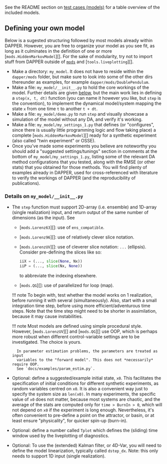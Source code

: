 See the README section on
[test cases (models)](../../index.md#test-cases-models)
for a table overview of the included models.

## Defining your own model

Below is a sugested structuring followed by most models already within DAPPER.
However, you are free to organize your model as you see fit,
as long as it culminates in the definition of one or more [`mods.HiddenMarkovModel`][].
For the sake of modularity,
try not to import stuff from DAPPER outside of [`mods`](.) and [`tools.liveplotting`][].

- Make a directory: `my_model`. It does not have to reside within the `dapper/mods` folder,
  but make sure to look into some of the other dirs thereunder as examples,
  for example `dapper/mods/DoublePendulum`.
- Make a file: `my_model/__init__.py` to hold the core workings of the model.
  Further details are given [below](#details-on-my_model__init__py), but the
  main work lies in defining a `step(x, t, dt)` function
  (you can name it however you like, but `step` is the convention),
  to implement the dynamical model/system mapping the state `x`
  from one time `t` to another `t + dt`.
- Make a file: `my_model/demo.py` to run `step` and visually showcase
  a simulation of the model without any DA, and verify it's working.
- Make a file: `my_model/my_settings_1.py` that defines
  (or "configures", since there is usually little programming logic and flow taking place)
  a complete [`mods.HiddenMarkovModel`][] ready for a synthetic experiment
  (also called "twin experiment" or OSSE).
- Once you've made some experiments you believe are noteworthy you should add a
  "suggested settings/tunings" section in comments at the bottom of
  `my_model/my_settings_1.py`, listing some of the relevant DA method
  configurations that you tested, along with the RMSE (or other stats) that
  you obtained for those methods.  You will find plenty of examples already in
  DAPPER, used for cross-referenced with literature to verify the workings of DAPPER
  (and the reproducibility of publications).


### Details on `my_model/__init__.py`

- The `step` function must support 2D-array (i.e. ensemble)
  and 1D-array (single realization) input, and return output of the same
  number of dimensions (as the input).
  See

    - [`mods.Lorenz63`][]: use of `ens_compatible`.
    - [`mods.Lorenz96`][]: use of relatively clever slice notation.
    - [`mods.LorenzUV`][]: use of cleverer slice notation: `...` (ellipsis).
      Consider pre-defining the slices like so:
      ```python
      iiX = (..., slice(None, Nx))
      iiP = (..., slice(Nx, None))
      ```
      to abbreviate the indexing elsewhere.

    - [`mods.QG`][]: use of parallelized for loop (map).

    !!! note
        To begin with, test whether the model works on 1 realization,
        before running it with several (simultaneously).
        Also, start with a small integration time step,
        before using more efficient/adventurous time steps.
        Note that the time step might need to be shorter in assimilation,
        because it may cause instabilities.

    !!! note
        Most models are defined using simple procedural style.
        However, [`mods.LorenzUV`][] and [`mods.QG`][] use OOP,
        which is perhaps more robust when different
        control-variable settings are to be investigated.
        The choice is yours.

        In parameter estimation problems, the parameters are treated as input
        variables to the "forward model". This does not *necessarily* require OOP.
        See `docs/examples/param_estim.py`.

- Optional: define a suggested/example initial state, `x0`.
  This facilitates the specification of initial conditions for different synthetic
  experiments, as random variables centred on `x0`.  It is also a
  convenient way just to specify the system size as `len(x0)`.  In many
  experiments, the specific value of `x0` does not matter, because most
  systems are chaotic, and the average of the stats are computed only for
  `time > BurnIn > 0`, which will not depend on `x0` if the experiment is
  long enough.  Nevertheless, it's often convenient to pre-define a point
  on the attractor, or basin, or at least ensure "physicality", for
  quicker spin-up (burn-in).

- Optional: define a number called `Tplot` which defines
  the (sliding) time window used by the liveplotting of diagnostics.

- Optional: To use the (extended) Kalman filter, or 4D-Var,
  you will need to define the model linearization, typically called `dstep_dx`.
  Note: this only needs to support 1D input (single realization).
